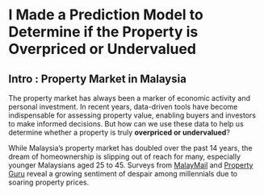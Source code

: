 # I Made a Prediction Model to Determine if the Property is Overpriced or Undervalued

## Intro : Property Market in Malaysia

The property market has always been a marker of economic activity and personal investment. In recent years, data-driven tools have become indispensable for assessing property value, enabling buyers and investors to make informed decisions. But how can we use these data to help us determine whether a property is truly **overpriced or undervalued**? 

While Malaysia’s property market has doubled over the past 14 years, the dream of homeownership is slipping out of reach for many, especially younger Malaysians aged 25 to 45. Surveys from [MalayMail](https://www.malaymail.com/news/malaysia/2024/01/19/more-malaysian-millennials-dropping-home-ownership-dreams-as-prices-spiral-out-of-reach/113296) and [Property Guru](https://www.propertyguru.com.my/property-guides/malaysia-consumer-sentiment-study-h2-2023-71197) reveal a growing sentiment of despair among millennials due to soaring property prices.

